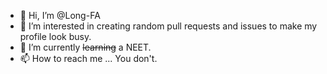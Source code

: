 - 👋 Hi, I’m @Long-FA
- 👀 I’m interested in creating random pull requests and issues to make my profile look busy.
- 🌱 I’m currently ~~learning~~ a NEET.
- 📫 How to reach me ... You don't.

<!---
Long-FA/Long-FA is a ✨ special ✨ repository because its `README.md` (this file) appears on your GitHub profile.
You can click the Preview link to take a look at your changes.
--->
